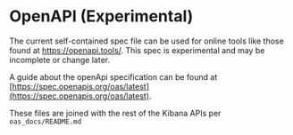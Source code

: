 # OpenAPI (Experimental)

The current self-contained spec file can be used for online tools like those found at https://openapi.tools/. This spec is experimental and may be incomplete or change later.

A guide about the openApi specification can be found at [https://spec.openapis.org/oas/latest](https://spec.openapis.org/oas/latest).

These files are joined with the rest of the Kibana APIs per `oas_docs/README.md`
